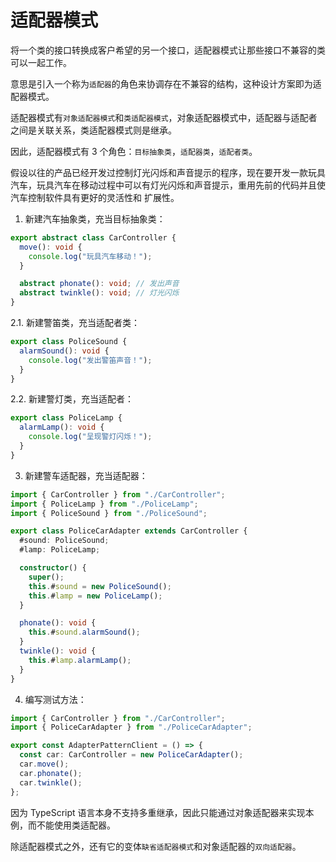 # 适配器模式

将一个类的接口转换成客户希望的另一个接口，适配器模式让那些接口不兼容的类可以一起工作。

意思是引入一个称为`适配器`的角色来协调存在不兼容的结构，这种设计方案即为适配器模式。

适配器模式有`对象适配器模式`和`类适配器模式`，对象适配器模式中，适配器与适配者之间是关联关系，类适配器模式则是继承。

因此，适配器模式有 3 个角色：`目标抽象类`，`适配器类`，`适配者类`。

假设以往的产品已经开发过控制灯光闪烁和声音提示的程序，现在要开发一款玩具汽车，玩具汽车在移动过程中可以有灯光闪烁和声音提示，重用先前的代码并且使汽车控制软件具有更好的灵活性和 扩展性。

1. 新建汽车抽象类，充当目标抽象类：

```ts
export abstract class CarController {
  move(): void {
    console.log("玩具汽车移动！");
  }

  abstract phonate(): void; // 发出声音
  abstract twinkle(): void; // 灯光闪烁
}
```

2.1. 新建警笛类，充当适配者类：

```ts
export class PoliceSound {
  alarmSound(): void {
    console.log("发出警笛声音！");
  }
}
```

2.2. 新建警灯类，充当适配者：

```ts
export class PoliceLamp {
  alarmLamp(): void {
    console.log("呈现警灯闪烁！");
  }
}
```

3. 新建警车适配器，充当适配器：

```ts
import { CarController } from "./CarController";
import { PoliceLamp } from "./PoliceLamp";
import { PoliceSound } from "./PoliceSound";

export class PoliceCarAdapter extends CarController {
  #sound: PoliceSound;
  #lamp: PoliceLamp;

  constructor() {
    super();
    this.#sound = new PoliceSound();
    this.#lamp = new PoliceLamp();
  }

  phonate(): void {
    this.#sound.alarmSound();
  }
  twinkle(): void {
    this.#lamp.alarmLamp();
  }
}
```

4. 编写测试方法：

```ts
import { CarController } from "./CarController";
import { PoliceCarAdapter } from "./PoliceCarAdapter";

export const AdapterPatternClient = () => {
  const car: CarController = new PoliceCarAdapter();
  car.move();
  car.phonate();
  car.twinkle();
};
```

因为 TypeScript 语言本身不支持多重继承，因此只能通过对象适配器来实现本例，而不能使用类适配器。

除适配器模式之外，还有它的变体`缺省适配器模式`和对象适配器的`双向适配器`。
